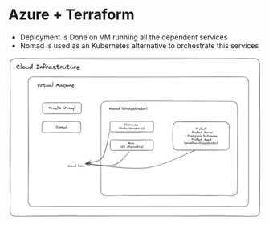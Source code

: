 # Azure + Terraform

- Deployment is Done on VM running all the dependent services
- Nomad is used as an Kubernetes alternative to orchestrate this services

![Infrastructure](../diagrams/GDELT%20Cloud%20Infrastructure.png)
